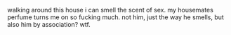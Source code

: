 walking around this house i can smell the scent of sex. my housemates perfume turns me on so fucking much. not him, just the way he smells, but also him by association? wtf.